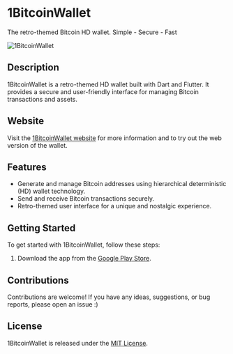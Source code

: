 # 1BitcoinWallet
The retro-themed Bitcoin HD wallet. Simple - Secure - Fast

![1BitcoinWallet](https://onebitcoinwallet.github.io/1BitcoinWallet/image1.jpg)

## Description

1BitcoinWallet is a retro-themed HD wallet built with Dart and Flutter. It provides a secure and user-friendly interface for managing Bitcoin transactions and assets.

## Website

Visit the [1BitcoinWallet website](https://onebitcoinwallet.github.io/1BitcoinWallet/) for more information and to try out the web version of the wallet.

## Features

- Generate and manage Bitcoin addresses using hierarchical deterministic (HD) wallet technology.
- Send and receive Bitcoin transactions securely.
- Retro-themed user interface for a unique and nostalgic experience.

## Getting Started

To get started with 1BitcoinWallet, follow these steps:

1. Download the app from the [Google Play Store](https://play.google.com/store/apps/details?id=com.example.onebitcoinwallet).

## Contributions

Contributions are welcome! If you have any ideas, suggestions, or bug reports, please open an issue :)

## License

1BitcoinWallet is released under the [MIT License](LICENSE).
